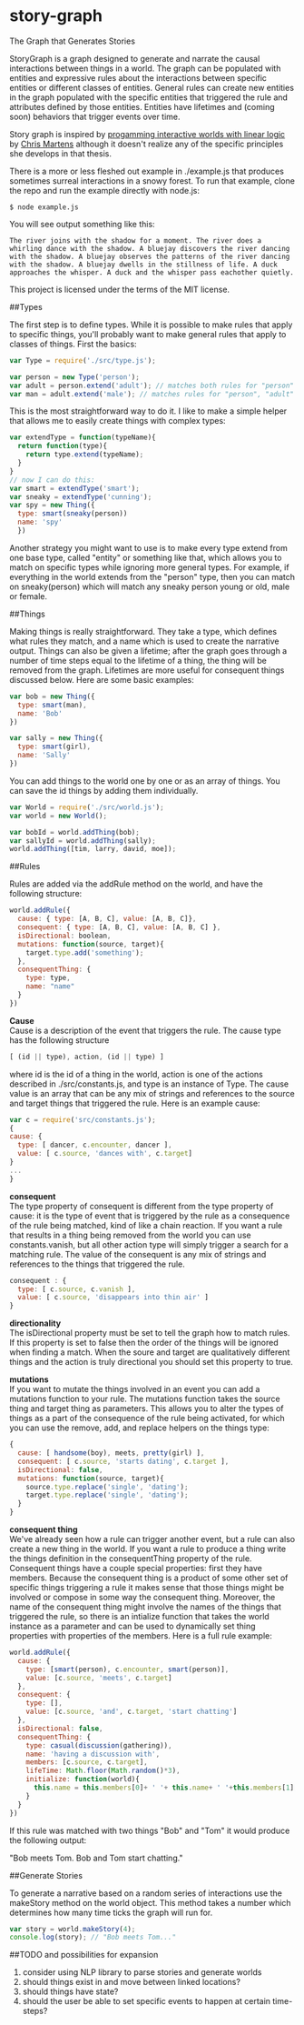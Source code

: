 # story-graph
The Graph that Generates Stories

StoryGraph is a graph designed to generate and narrate the causal interactions between things in a world. The graph can be populated with entities and expressive rules about the interactions between specific entities or different classes of entities. General rules can create new entities in the graph populated with the specific entities that triggered the rule and attributes defined by those entities. Entities have lifetimes and (coming soon) behaviors that trigger events over time.

Story graph is inspired by [progamming interactive worlds with linear logic](http://www.cs.cmu.edu/~cmartens/thesis/) by [Chris Martens](http://www.cs.cmu.edu/~cmartens/index.html) although it doesn't realize any of the specific principles she develops in that thesis.

There is a more or less fleshed out example in ./example.js that produces sometimes surreal interactions in a snowy forest. To run that example, clone the repo and run the example directly with node.js:
```shell
$ node example.js
```
You will see output something like this:
```
The river joins with the shadow for a moment. The river does a whirling dance with the shadow. A bluejay discovers the river dancing with the shadow. A bluejay observes the patterns of the river dancing with the shadow. A bluejay dwells in the stillness of life. A duck approaches the whisper. A duck and the whisper pass eachother quietly.
```
This project is licensed under the terms of the MIT license.

##Types

The first step is to define types. While it is possible to make rules that apply to specific things, you'll probably want to make general rules that apply to classes of things. First the basics:
```javascript
var Type = require('./src/type.js');

var person = new Type('person');
var adult = person.extend('adult'); // matches both rules for "person" generally and "adult" specifically
var man = adult.extend('male'); // matches rules for "person", "adult" and "man"
```
This is the most straightforward way to do it. I like to make a simple helper that allows me to easily create things with complex types:
```javascript
var extendType = function(typeName){
  return function(type){
    return type.extend(typeName);
  }
}
// now I can do this:
var smart = extendType('smart');
var sneaky = extendType('cunning');
var spy = new Thing({ 
  type: smart(sneaky(person))
  name: 'spy'
  })
```
Another strategy you might want to use is to make every type extend from one base type, called "entity" or something like that, which allows you to match on specific types while ignoring more general types. For example, if everything in the world extends from the "person" type, then you can match on sneaky(person) which will match any sneaky person young or old, male or female.

##Things

Making things is really straightforward. They take a type, which defines what rules they match, and a name which is used to create the narrative output. Things can also be given a lifetime; after the graph goes through a number of time steps equal to the lifetime of a thing, the thing will be removed from the graph. Lifetimes are more useful for consequent things discussed below. Here are some basic examples:
```javascript
var bob = new Thing({
  type: smart(man),
  name: 'Bob'
})

var sally = new Thing({
  type: smart(girl),
  name: 'Sally'
})
```
You can add things to the world one by one or as an array of things. You can save the id things by adding them individually.
```javascript
var World = require('./src/world.js');
var world = new World();

var bobId = world.addThing(bob);
var sallyId = world.addThing(sally);
world.addThing([tim, larry, david, moe]);
```

##Rules

Rules are added via the addRule method on the world, and have the following structure:

```javascript
world.addRule({
  cause: { type: [A, B, C], value: [A, B, C]},
  consequent: { type: [A, B, C], value: [A, B, C] },
  isDirectional: boolean,
  mutations: function(source, target){
    target.type.add('something');
  },
  consequentThing: {
    type: type,
    name: "name"
  }
})
```
**Cause**    
Cause is a description of the event that triggers the rule. The cause type has the following structure
```javascript
[ (id || type), action, (id || type) ]
```
where id is the id of a thing in the world, action is one of the actions described in ./src/constants.js, and type is an instance of Type. The cause value is an array that can be any mix of strings and references to the source and target things that triggered the rule. Here is an example cause:
```javascript
var c = require('src/constants.js');
{
cause: {
  type: [ dancer, c.encounter, dancer ],
  value: [ c.source, 'dances with', c.target]
}
...
}
```
**consequent**  
The type property of consequent is different from the type property of cause: it is the type of event that is triggered by the rule as a consequence of the rule being matched, kind of like a chain reaction. If you want a rule that results in a thing being removed from the world you can use constants.vanish, but all other action type will simply trigger a search for a matching rule. The value of the consequent is any mix of strings and references to the things that triggered the rule.
```javascript
consequent : {
  type: [ c.source, c.vanish ],
  value: [ c.source, 'disappears into thin air' ]
}
```
**directionality**  
The isDirectional property must be set to tell the graph how to match rules. If this property is set to false then the order of the things will be ignored when finding a match. When the soure and target are qualitatively different things and the action is truly directional you should set this property to true.

**mutations**  
If you want to mutate the things involved in an event you can add a mutations function to your rule. The mutations function takes the source thing and target thing as parameters. This allows you to alter the types of things as a part of the consequence of the rule being activated, for which you can use the remove, add, and replace helpers on the things type:
```javascript
{
  cause: [ handsome(boy), meets, pretty(girl) ],
  consequent: [ c.source, 'starts dating', c.target ],
  isDirectional: false,
  mutations: function(source, target){
    source.type.replace('single', 'dating');
    target.type.replace('single', 'dating');
  }
}
```

**consequent thing**  
We've already seen how a rule can trigger another event, but a rule can also create a new thing in the world. If you want a rule to produce a thing write the things definition in the consequentThing property of the rule. Consequent things have a couple special properties: first they have members. Because the consequent thing is a product of some other set of specific things triggering a rule it makes sense that those things might be involved or compose in some way the consequent thing. Moreover, the name of the consequent thing might involve the names of the things that triggered the rule, so there is an intialize function that takes the world instance as a parameter and can be used to dynamically set thing properties with properties of the members. Here is a full rule example:
```javascript
world.addRule({
  cause: {
    type: [smart(person), c.encounter, smart(person)],
    value: [c.source, 'meets', c.target]
  },
  consequent: {
    type: [],
    value: [c.source, 'and', c.target, 'start chatting']
  },
  isDirectional: false,
  consequentThing: {
    type: casual(discussion(gathering)),
    name: 'having a discussion with',
    members: [c.source, c.target],
    lifeTime: Math.floor(Math.random()*3),
    initialize: function(world){
      this.name = this.members[0]+ ' '+ this.name+ ' '+this.members[1]; 
    }
  }
})

```
If this rule was matched with two things "Bob" and "Tom" it would produce the following output:

"Bob meets Tom. Bob and Tom start chatting."

##Generate Stories

To generate a narrative based on a random series of interactions use the makeStory method on the world object. This method takes a number which determines how many time ticks the graph will run for.
```javascript
var story = world.makeStory(4);
console.log(story); // "Bob meets Tom..."
```

##TODO and possibilities for expansion
1) consider using NLP library to parse stories and generate worlds  
2) should things exist in and move between linked locations?    
3) should things have state?    
4) should the user be able to set specific events to happen at certain time-steps?    
